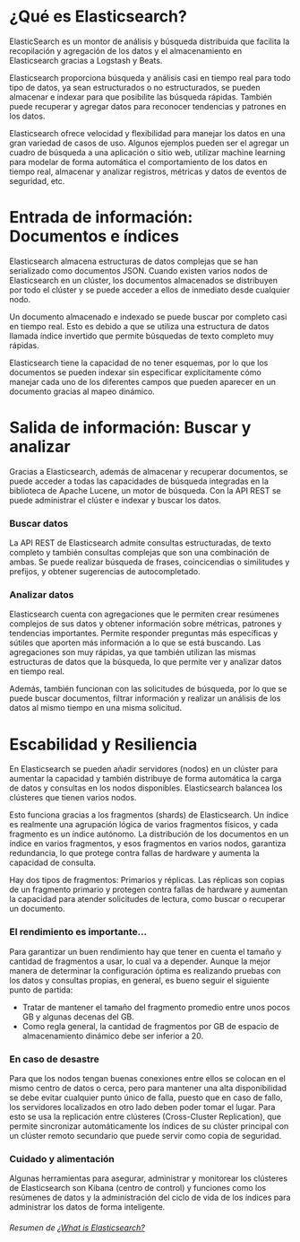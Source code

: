 # ¿Qué es Elasticsearch?
 ElasticSearch es un montor de análisis y búsqueda distribuida que facilita la recopilación y agregación de los datos y el almacenamiento en Elasticsearch gracias a Logstash y Beats.

 Elasticsearch proporciona búsqueda y análisis casi en tiempo real para todo tipo de datos, ya sean estructurados o no estructurados, se pueden almacenar e indexar para que posibilite las búsqueda rápidas. También puede recuperar y agregar datos para reconocer tendencias y patrones en los datos.

 Elasticsearch ofrece velocidad y flexibilidad para manejar los datos en una gran variedad de casos de uso. Algunos ejemplos pueden ser el agregar un cuadro de búsqueda a una aplicación o sitio web, utilizar machine learning para modelar de forma automática el comportamiento de los datos en tiempo real, almacenar y analizar registros, métricas y datos de eventos de seguridad, etc.

# Entrada de información: Documentos e índices
 Elasticsearch almacena estructuras de datos complejas que se han serializado como documentos JSON. Cuando existen varios nodos de Elasticsearch en un clúster, los documentos almacenados se distribuyen por todo el clúster y se puede acceder a ellos de inmediato desde cualquier nodo.

 Un documento almacenado e indexado se puede buscar por completo casi en tiempo real. Esto es debido a que se utiliza una estructura de datos llamada índice invertido que permite búsquedas de texto completo muy rápidas.
 
 Elasticsearch tiene la capacidad de no tener esquemas, por lo que los documentos se pueden indexar sin especificar explícitamente cómo manejar cada uno de los diferentes campos que pueden aparecer en un documento gracias al mapeo dinámico.
 
# Salida de información: Buscar y analizar
 Gracias a Elasticsearch, además de almacenar y recuperar documentos, se puede acceder a todas las capacidades de búsqueda integradas en la biblioteca de Apache Lucene, un motor de búsqueda. Con la API REST se puede administrar el clúster e indexar y buscar los datos.

### Buscar datos
 La API REST de Elasticsearch admite consultas estructuradas, de texto completo y también consultas complejas que son una combinación de ambas. Se puede realizar búsqueda de frases, coincicendias o similitudes y prefijos, y obtener sugerencias de autocompletado.

### Analizar datos
 Elasticsearch cuenta con agregaciones que le permiten crear resúmenes complejos de sus datos y obtener información sobre métricas, patrones y tendencias importantes. Permite responder preguntas más específicas y sútiles que aporten más información a lo que se está buscando. Las agregaciones son muy rápidas, ya que también utilizan las mismas estructuras de datos que la búsqueda, lo que permite ver y analizar datos en tiempo real.

 Además, también funcionan con las solicitudes de búsqueda, por lo que se puede buscar documentos, filtrar información y realizar un análisis de los datos al mismo tiempo en una misma solicitud.

# Escabilidad y Resiliencia
 En Elasticsearch se pueden añadir servidores (nodos) en un clúster para aumentar la capacidad y también distribuye de forma automática la carga de datos y consultas en los nodos disponibles. Elasticsearch balancea los clústeres que tienen varios nodos.

 Esto funciona gracias a los fragmentos (shards) de Elasticsearch. Un índice es realmente una agrupación lógica de varios fragmentos físicos, y cada fragmento es un índice autónomo. La distribución de los documentos en un índice en varios fragmentos, y esos fragmentos en varios nodos, garantiza redundancia, lo que protege contra fallas de hardware y aumenta la capacidad de consulta.

 Hay dos tipos de fragmentos: Primarios y réplicas. Las réplicas son copias de un fragmento primario y protegen contra fallas de hardware y aumentan la capacidad para atender solicitudes de lectura, como buscar o recuperar un documento.

### El rendimiento es importante...
 Para garantizar un buen rendimiento hay que tener en cuenta el tamaño y cantidad de fragmentos a usar, lo cual va a depender. Aunque la mejor manera de determinar la configuración óptima es realizando pruebas con los datos y consultas propias, en general, es bueno seguir el siguiente punto de partida:

- Tratar de mantener el tamaño del fragmento promedio entre unos pocos GB y algunas decenas del GB.
- Como regla general, la cantidad de fragmentos por GB de espacio de almacenamiento dinámico debe ser inferior a 20.

### En caso de desastre
 Para que los nodos tengan buenas conexiones entre ellos se colocan en el mismo centro de datos o cerca, pero para mantener una alta disponibilidad se debe evitar cualquier punto único de falla, puesto que en caso de fallo, los servidores localizados en otro lado deben poder tomar el lugar. Para esto se usa la replicación entre clústeres (Cross-Cluster Replication), que permite sincronizar automáticamente los índices de su clúster principal con un clúster remoto secundario que puede servir como copia de seguridad.

### Cuidado y alimentación
 Algunas herramientas para asegurar, administrar y monitorear los clústeres de Elasticsearch son Kibana (centro de control) y funciones como los resúmenes de datos y la administración del ciclo de vida de los índices para administrar los datos de forma inteligente.

###### Resumen de [¿What is Elasticsearch?](https://www.elastic.co/guide/en/elasticsearch/reference/current/elasticsearch-intro.html)


